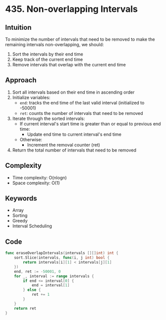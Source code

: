 # 435. Non-overlapping Intervals

## Intuition

To minimize the number of intervals that need to be removed to make the remaining intervals non-overlapping, we should:

1. Sort the intervals by their end time
2. Keep track of the current end time
3. Remove intervals that overlap with the current end time

## Approach

1. Sort all intervals based on their end time in ascending order
2. Initialize variables:
   - `end`: tracks the end time of the last valid interval (initialized to -50001)
   - `ret`: counts the number of intervals that need to be removed
3. Iterate through the sorted intervals:
   - If current interval's start time is greater than or equal to previous end time:
     - Update end time to current interval's end time
   - Otherwise:
     - Increment the removal counter (ret)
4. Return the total number of intervals that need to be removed

## Complexity

- Time complexity: O(nlogn)
- Space complexity: O(1)

## Keywords

- Array
- Sorting
- Greedy
- Interval Scheduling

## Code

```go
func eraseOverlapIntervals(intervals [][]int) int {
    sort.Slice(intervals, func(i, j int) bool {
        return intervals[i][1] < intervals[j][1]
    })
    end, ret := -50001, 0
    for _, interval := range intervals {
        if end <= interval[0] {
            end = interval[1]
        } else {
            ret += 1
        }
    }
    return ret
}
```
